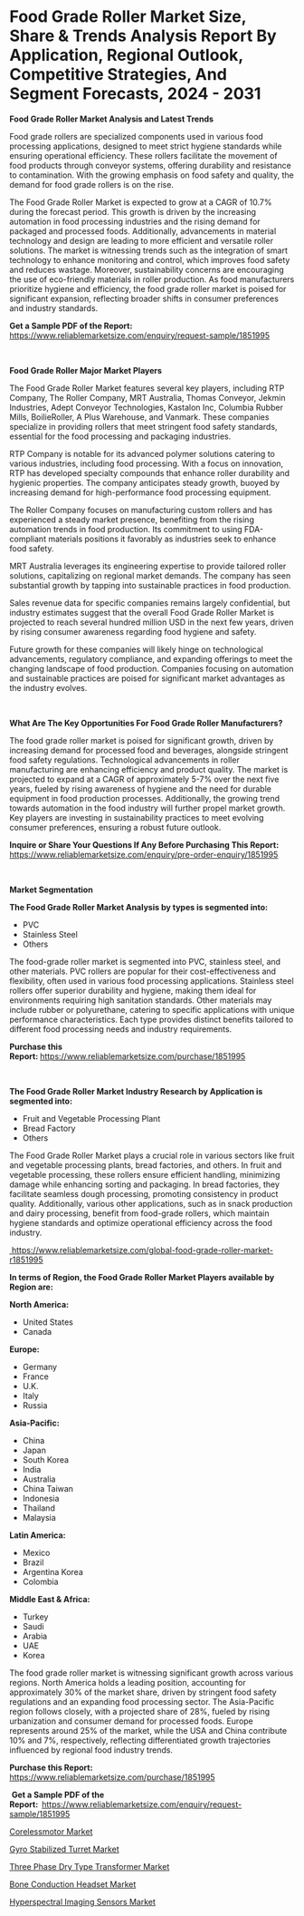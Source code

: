 <p><h1>Food Grade Roller Market Size, Share & Trends Analysis Report By Application, Regional Outlook, Competitive Strategies, And Segment Forecasts, 2024 - 2031</h1></p><p><strong>Food Grade Roller Market Analysis and Latest Trends</strong></p>
<p><p>Food grade rollers are specialized components used in various food processing applications, designed to meet strict hygiene standards while ensuring operational efficiency. These rollers facilitate the movement of food products through conveyor systems, offering durability and resistance to contamination. With the growing emphasis on food safety and quality, the demand for food grade rollers is on the rise.</p><p>The Food Grade Roller Market is expected to grow at a CAGR of 10.7% during the forecast period. This growth is driven by the increasing automation in food processing industries and the rising demand for packaged and processed foods. Additionally, advancements in material technology and design are leading to more efficient and versatile roller solutions. The market is witnessing trends such as the integration of smart technology to enhance monitoring and control, which improves food safety and reduces wastage. Moreover, sustainability concerns are encouraging the use of eco-friendly materials in roller production. As food manufacturers prioritize hygiene and efficiency, the food grade roller market is poised for significant expansion, reflecting broader shifts in consumer preferences and industry standards.</p></p>
<p><strong>Get a Sample PDF of the Report:&nbsp;</strong> <a href="https://www.reliablemarketsize.com/enquiry/request-sample/1851995?utm_campaign=1497&utm_medium=2&utm_source=Github&utm_content=ia&utm_term=18102024&utm_id=food-grade-roller">https://www.reliablemarketsize.com/enquiry/request-sample/1851995</a></p>
<p>&nbsp;</p>
<p><strong>Food Grade Roller Major Market Players</strong></p>
<p><p>The Food Grade Roller Market features several key players, including RTP Company, The Roller Company, MRT Australia, Thomas Conveyor, Jekmin Industries, Adept Conveyor Technologies, Kastalon Inc, Columbia Rubber Mills, BoilieRoller, A Plus Warehouse, and Vanmark. These companies specialize in providing rollers that meet stringent food safety standards, essential for the food processing and packaging industries.</p><p>RTP Company is notable for its advanced polymer solutions catering to various industries, including food processing. With a focus on innovation, RTP has developed specialty compounds that enhance roller durability and hygienic properties. The company anticipates steady growth, buoyed by increasing demand for high-performance food processing equipment.</p><p>The Roller Company focuses on manufacturing custom rollers and has experienced a steady market presence, benefiting from the rising automation trends in food production. Its commitment to using FDA-compliant materials positions it favorably as industries seek to enhance food safety.</p><p>MRT Australia leverages its engineering expertise to provide tailored roller solutions, capitalizing on regional market demands. The company has seen substantial growth by tapping into sustainable practices in food production.</p><p>Sales revenue data for specific companies remains largely confidential, but industry estimates suggest that the overall Food Grade Roller Market is projected to reach several hundred million USD in the next few years, driven by rising consumer awareness regarding food hygiene and safety.</p><p>Future growth for these companies will likely hinge on technological advancements, regulatory compliance, and expanding offerings to meet the changing landscape of food production. Companies focusing on automation and sustainable practices are poised for significant market advantages as the industry evolves.</p></p>
<p>&nbsp;</p>
<p><strong>What Are The Key Opportunities For Food Grade Roller Manufacturers?</strong></p>
<p><p>The food grade roller market is poised for significant growth, driven by increasing demand for processed food and beverages, alongside stringent food safety regulations. Technological advancements in roller manufacturing are enhancing efficiency and product quality. The market is projected to expand at a CAGR of approximately 5-7% over the next five years, fueled by rising awareness of hygiene and the need for durable equipment in food production processes. Additionally, the growing trend towards automation in the food industry will further propel market growth. Key players are investing in sustainability practices to meet evolving consumer preferences, ensuring a robust future outlook.</p></p>
<p><strong>Inquire or Share Your Questions If Any Before Purchasing This Report:</strong> <a href="https://www.reliablemarketsize.com/enquiry/pre-order-enquiry/1851995?utm_campaign=1497&utm_medium=2&utm_source=Github&utm_content=ia&utm_term=18102024&utm_id=food-grade-roller">https://www.reliablemarketsize.com/enquiry/pre-order-enquiry/1851995</a></p>
<p>&nbsp;</p>
<p><strong>Market Segmentation</strong></p>
<p><strong>The Food Grade Roller Market Analysis by types is segmented into:</strong></p>
<p><ul><li>PVC</li><li>Stainless Steel</li><li>Others</li></ul></p>
<p><p>The food-grade roller market is segmented into PVC, stainless steel, and other materials. PVC rollers are popular for their cost-effectiveness and flexibility, often used in various food processing applications. Stainless steel rollers offer superior durability and hygiene, making them ideal for environments requiring high sanitation standards. Other materials may include rubber or polyurethane, catering to specific applications with unique performance characteristics. Each type provides distinct benefits tailored to different food processing needs and industry requirements.</p></p>
<p><strong>Purchase this Report:&nbsp;</strong><a href="https://www.reliablemarketsize.com/purchase/1851995?utm_campaign=1497&utm_medium=2&utm_source=Github&utm_content=ia&utm_term=18102024&utm_id=food-grade-roller">https://www.reliablemarketsize.com/purchase/1851995</a></p>
<p>&nbsp;</p>
<p><strong>The Food Grade Roller Market Industry Research by Application is segmented into:</strong></p>
<p><ul><li>Fruit and Vegetable Processing Plant</li><li>Bread Factory</li><li>Others</li></ul></p>
<p><p>The Food Grade Roller Market plays a crucial role in various sectors like fruit and vegetable processing plants, bread factories, and others. In fruit and vegetable processing, these rollers ensure efficient handling, minimizing damage while enhancing sorting and packaging. In bread factories, they facilitate seamless dough processing, promoting consistency in product quality. Additionally, various other applications, such as in snack production and dairy processing, benefit from food-grade rollers, which maintain hygiene standards and optimize operational efficiency across the food industry.</p></p>
<p><a href="https://www.reliablemarketsize.com/global-food-grade-roller-market-r1851995?utm_campaign=1497&utm_medium=2&utm_source=Github&utm_content=ia&utm_term=18102024&utm_id=food-grade-roller">&nbsp;https://www.reliablemarketsize.com/global-food-grade-roller-market-r1851995</a></p>
<p><strong>In terms of Region, the Food Grade Roller Market Players available by Region are:</strong></p>
<p>
    <p> <strong> North America: </strong>
        <ul>
            <li>United States</li>
            <li>Canada</li>
        </ul>
        </p> 
    <p> <strong> Europe: </strong>
        <ul>
            <li>Germany</li>
            <li>France</li>
            <li>U.K.</li>
            <li>Italy</li>
            <li>Russia</li>
        </ul>
        </p> 
    <p> <strong> Asia-Pacific: </strong>
        <ul>
            <li>China</li>
            <li>Japan</li>
            <li>South Korea</li>
            <li>India</li>
            <li>Australia</li>
            <li>China Taiwan</li>
            <li>Indonesia</li>
            <li>Thailand</li>
            <li>Malaysia</li>
        </ul>
        </p> 
    <p> <strong> Latin America: </strong>
        <ul>
            <li>Mexico</li>
            <li>Brazil</li>
            <li>Argentina Korea</li>
            <li>Colombia</li>
        </ul>
        </p> 
    <p> <strong> Middle East & Africa: </strong>
        <ul>
            <li>Turkey</li>
            <li>Saudi</li>
            <li>Arabia</li>
            <li>UAE</li>
            <li>Korea</li>
        </ul>
    </p>
    </p>
<p><p>The food grade roller market is witnessing significant growth across various regions. North America holds a leading position, accounting for approximately 30% of the market share, driven by stringent food safety regulations and an expanding food processing sector. The Asia-Pacific region follows closely, with a projected share of 28%, fueled by rising urbanization and consumer demand for processed foods. Europe represents around 25% of the market, while the USA and China contribute 10% and 7%, respectively, reflecting differentiated growth trajectories influenced by regional food industry trends.</p></p>
<p><strong>Purchase this Report: </strong><a href="https://www.reliablemarketsize.com/purchase/1851995?utm_campaign=1497&utm_medium=2&utm_source=Github&utm_content=ia&utm_term=18102024&utm_id=food-grade-roller">https://www.reliablemarketsize.com/purchase/1851995</a></p>
<p>&nbsp;<strong>Get a Sample PDF of the Report:&nbsp;&nbsp;</strong><a href="https://www.reliablemarketsize.com/enquiry/request-sample/1851995?utm_campaign=1497&utm_medium=2&utm_source=Github&utm_content=ia&utm_term=18102024&utm_id=food-grade-roller">https://www.reliablemarketsize.com/enquiry/request-sample/1851995</a></p>
<p><strong></strong></p>
<p><p><a href="https://www.linkedin.com/pulse/corelessmotor-market-outlook-forecast-from-2024-2031-terapagos-g59qf?utm_campaign=1497&utm_medium=2&utm_source=Github&utm_content=ia&utm_term=18102024&utm_id=food-grade-roller">Corelessmotor Market</a></p><p><a href="https://www.linkedin.com/pulse/gyro-stabilized-turret-industry-resonance-125-amplification-ytqwf?utm_campaign=1497&utm_medium=2&utm_source=Github&utm_content=ia&utm_term=18102024&utm_id=food-grade-roller">Gyro Stabilized Turret Market</a></p><p><a href="https://www.linkedin.com/pulse/competitive-intelligence-three-phase-dry-type-transformer-42bhe?utm_campaign=1497&utm_medium=2&utm_source=Github&utm_content=ia&utm_term=18102024&utm_id=food-grade-roller">Three Phase Dry Type Transformer Market</a></p><p><a href="https://www.linkedin.com/pulse/bone-conduction-headset-market-size-share-analysis-growth-dohaf?utm_campaign=1497&utm_medium=2&utm_source=Github&utm_content=ia&utm_term=18102024&utm_id=food-grade-roller">Bone Conduction Headset Market</a></p><p><a href="https://www.linkedin.com/pulse/hyperspectral-imaging-sensors-market-industry-landscape-izmde?utm_campaign=1497&utm_medium=2&utm_source=Github&utm_content=ia&utm_term=18102024&utm_id=food-grade-roller">Hyperspectral Imaging Sensors Market</a></p></p>